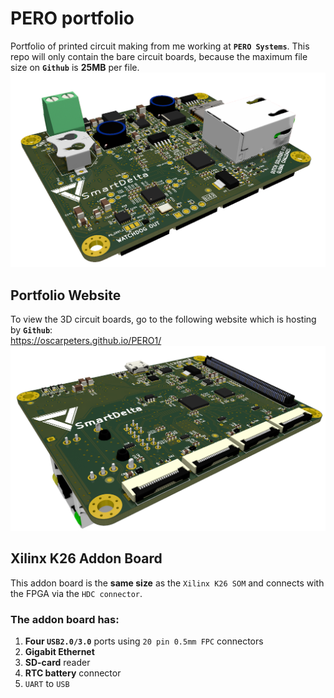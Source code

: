 # PERO portfolio
Portfolio of printed circuit making from me working at **`PERO Systems`**. This repo will only contain the bare circuit boards, because the maximum file size on **`Github`** is **25MB** per file.
![Top side PCB](https://github.com/oscarpeters/PERO1/blob/main/pictures/pero1.PNG)

## Portfolio Website 
To view the 3D circuit boards, go to the following website which is hosting by **`Github`**:  
https://oscarpeters.github.io/PERO1/
![Bottom side PCB](https://github.com/oscarpeters/PERO1/blob/main/pictures/pero2.PNG)

## Xilinx K26 Addon Board
This addon board is the **same size** as the `Xilinx K26 SOM` and connects with the FPGA via the `HDC connector`. 

### The addon board has:
1. **Four `USB2.0/3.0`** ports using `20 pin 0.5mm FPC` connectors
1. **Gigabit Ethernet**
1. **SD-card** reader
1. **RTC battery** connector
1. `UART` to `USB`

